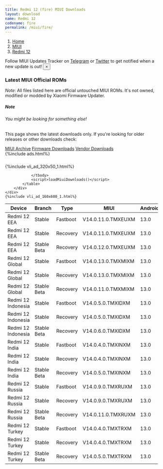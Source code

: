 ```yaml
---
title: Redmi 12 (fire) MIUI Downloads
layout: download
name: Redmi 12
codename: fire
permalink: /miui/fire/
---
```

<nav aria-label="breadcrumb">
    <ol class="breadcrumb">
        <li class="breadcrumb-item"><a href="/">Home</a></li>
        <li class="breadcrumb-item"><a href="/miui/">MIUI</a></li>
        <li class="breadcrumb-item active" aria-current="page"><a href="/miui/fire/">Redmi 12</a></li>
    </ol>
</nav>
<div class="alert alert-primary alert-dismissible fade show" role="alert">
    Follow MIUI Updates Tracker on <a href="https://t.me/MIUIUpdatesTracker" class="alert-link">Telegram</a>
     or <a href="https://twitter.com/MiFwUpdater" class="alert-link">Twitter</a> to get notified when a new update is out!
    <button type="button" class="close" data-dismiss="alert" aria-label="Close">
        <span aria-hidden="true">&times;</span>
    </button>
</div>

### Latest MIUI Official ROMs
*Note*: All files listed here are official untouched MIUI ROMs. It's not owned, modified or modded by Xiaomi Firmware Updater.
<div class="card">
  <div class="card-body">
    <h5 class="card-title">Note</h5>
    <h6 class="card-subtitle mb-2 text-muted">You might be looking for something else!</h6>
    <p class="card-text">This page shows the latest downloads only.
     If you're looking for older releases or other downloads check:</p>
    <a href="/archive/miui/fire/" class="card-link">MIUI Archive</a>
    <a href="/firmware/fire/" class="card-link">Firmware Downloads</a>
    <a href="/vendor/fire/" class="card-link">Vendor Downloads</a>
  </div>
</div>
{%include ads.html%}
<div class="row justify-content-center">
    <div class="col-10">
        <div class="table-responsive-md" style="margin-top: 25px;">
            {%include vli_ad_320x50_1.html%}
            <table id="miui" class="display dt-responsive nowrap compact table table-striped table-hover table-sm">
                <thead class="thead-dark">
                    <tr>
                        <th data-ref="device">Device</th>
                        <th data-ref="branch">Branch</th>
                        <th data-ref="type">Type</th>
                        <th data-ref="miui">MIUI</th>
                        <th data-ref="android">Android</th>
                        <th data-ref="size">Size</th>
                        <th data-ref="size">Date</th>
                        <th data-ref="link">Link</th>
                    </tr>
                </thead>
                <tbody>
                <tr><td>Redmi 12 EEA</td><td>Stable</td><td>Fastboot</td><td>V14.0.11.0.TMXEUXM</td><td>13.0</td><td>6.5 GB</td><td>2023-10-19</td><td><a href="/miui/fire/stable/V14.0.11.0.TMXEUXM/">Download</a></td></tr>
<tr><td>Redmi 12 EEA</td><td>Stable</td><td>Recovery</td><td>V14.0.11.0.TMXEUXM</td><td>13.0</td><td>4.1 GB</td><td>2023-10-23</td><td><a href="/miui/fire/stable/V14.0.11.0.TMXEUXM/">Download</a></td></tr>
<tr><td>Redmi 12 EEA</td><td>Stable Beta</td><td>Recovery</td><td>V14.0.12.0.TMXEUXM</td><td>13.0</td><td>4.1 GB</td><td>2023-12-12</td><td><a href="/miui/fire/stable beta/V14.0.12.0.TMXEUXM/">Download</a></td></tr>
<tr><td>Redmi 12 Global</td><td>Stable</td><td>Fastboot</td><td>V14.0.13.0.TMXMIXM</td><td>13.0</td><td>6.6 GB</td><td>2023-12-07</td><td><a href="/miui/fire/stable/V14.0.13.0.TMXMIXM/">Download</a></td></tr>
<tr><td>Redmi 12 Global</td><td>Stable</td><td>Recovery</td><td>V14.0.13.0.TMXMIXM</td><td>13.0</td><td>4.1 GB</td><td>2023-12-14</td><td><a href="/miui/fire/stable/V14.0.13.0.TMXMIXM/">Download</a></td></tr>
<tr><td>Redmi 12 Global</td><td>Stable Beta</td><td>Recovery</td><td>V14.0.11.0.TMXMIXM</td><td>13.0</td><td>4.1 GB</td><td>2023-10-19</td><td><a href="/miui/fire/stable beta/V14.0.11.0.TMXMIXM/">Download</a></td></tr>
<tr><td>Redmi 12 Indonesia</td><td>Stable</td><td>Fastboot</td><td>V14.0.5.0.TMXIDXM</td><td>13.0</td><td>6.2 GB</td><td>2023-10-27</td><td><a href="/miui/fire/stable/V14.0.5.0.TMXIDXM/">Download</a></td></tr>
<tr><td>Redmi 12 Indonesia</td><td>Stable</td><td>Recovery</td><td>V14.0.5.0.TMXIDXM</td><td>13.0</td><td>4.0 GB</td><td>2023-11-01</td><td><a href="/miui/fire/stable/V14.0.5.0.TMXIDXM/">Download</a></td></tr>
<tr><td>Redmi 12 Indonesia</td><td>Stable Beta</td><td>Recovery</td><td>V14.0.6.0.TMXIDXM</td><td>13.0</td><td>4.0 GB</td><td>2023-12-27</td><td><a href="/miui/fire/stable beta/V14.0.6.0.TMXIDXM/">Download</a></td></tr>
<tr><td>Redmi 12 India</td><td>Stable</td><td>Fastboot</td><td>V14.0.4.0.TMXINXM</td><td>13.0</td><td>5.4 GB</td><td>2023-08-30</td><td><a href="/miui/fire/stable/V14.0.4.0.TMXINXM/">Download</a></td></tr>
<tr><td>Redmi 12 India</td><td>Stable</td><td>Recovery</td><td>V14.0.4.0.TMXINXM</td><td>13.0</td><td>3.9 GB</td><td>2023-09-13</td><td><a href="/miui/fire/stable/V14.0.4.0.TMXINXM/">Download</a></td></tr>
<tr><td>Redmi 12 India</td><td>Stable Beta</td><td>Recovery</td><td>V14.0.5.0.TMXINXM</td><td>13.0</td><td>3.9 GB</td><td>2023-11-01</td><td><a href="/miui/fire/stable beta/V14.0.5.0.TMXINXM/">Download</a></td></tr>
<tr><td>Redmi 12 Russia</td><td>Stable</td><td>Fastboot</td><td>V14.0.9.0.TMXRUXM</td><td>13.0</td><td>6.3 GB</td><td>2023-10-08</td><td><a href="/miui/fire/stable/V14.0.9.0.TMXRUXM/">Download</a></td></tr>
<tr><td>Redmi 12 Russia</td><td>Stable</td><td>Recovery</td><td>V14.0.9.0.TMXRUXM</td><td>13.0</td><td>3.9 GB</td><td>2023-10-15</td><td><a href="/miui/fire/stable/V14.0.9.0.TMXRUXM/">Download</a></td></tr>
<tr><td>Redmi 12 Russia</td><td>Stable Beta</td><td>Recovery</td><td>V14.0.11.0.TMXRUXM</td><td>13.0</td><td>4.0 GB</td><td>2023-12-27</td><td><a href="/miui/fire/stable beta/V14.0.11.0.TMXRUXM/">Download</a></td></tr>
<tr><td>Redmi 12 Turkey</td><td>Stable</td><td>Fastboot</td><td>V14.0.4.0.TMXTRXM</td><td>13.0</td><td>5.8 GB</td><td>2023-11-10</td><td><a href="/miui/fire/stable/V14.0.4.0.TMXTRXM/">Download</a></td></tr>
<tr><td>Redmi 12 Turkey</td><td>Stable</td><td>Recovery</td><td>V14.0.4.0.TMXTRXM</td><td>13.0</td><td>4.0 GB</td><td>2023-11-15</td><td><a href="/miui/fire/stable/V14.0.4.0.TMXTRXM/">Download</a></td></tr>
<tr><td>Redmi 12 Turkey</td><td>Stable Beta</td><td>Recovery</td><td>V14.0.5.0.TMXTRXM</td><td>13.0</td><td>4.0 GB</td><td>2023-12-27</td><td><a href="/miui/fire/stable beta/V14.0.5.0.TMXTRXM/">Download</a></td></tr>

                </tbody>
                <script>loadMiuiDownloads()</script>
            </table>
        </div>
    </div>
    {%include vli_ad_160x600_1.html%}
</div>
